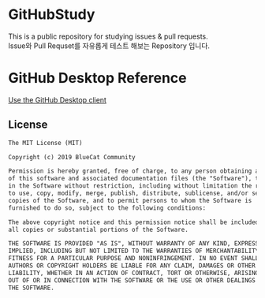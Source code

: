 # GitHubStudy
This is a public repository for studying issues &amp; pull requests. <br>
Issue와 Pull Requset를 자유롭게 테스트 해보는 Repository 입니다.

# GitHub Desktop Reference

[Use the GitHub Desktop client](https://idratherbewriting.com/learnapidoc/pubapis_github_desktop_client.html)

## License
```xml
The MIT License (MIT)

Copyright (c) 2019 BlueCat Community

Permission is hereby granted, free of charge, to any person obtaining a copy
of this software and associated documentation files (the "Software"), to deal
in the Software without restriction, including without limitation the rights
to use, copy, modify, merge, publish, distribute, sublicense, and/or sell
copies of the Software, and to permit persons to whom the Software is
furnished to do so, subject to the following conditions:

The above copyright notice and this permission notice shall be included in
all copies or substantial portions of the Software.

THE SOFTWARE IS PROVIDED "AS IS", WITHOUT WARRANTY OF ANY KIND, EXPRESS OR
IMPLIED, INCLUDING BUT NOT LIMITED TO THE WARRANTIES OF MERCHANTABILITY,
FITNESS FOR A PARTICULAR PURPOSE AND NONINFRINGEMENT. IN NO EVENT SHALL THE
AUTHORS OR COPYRIGHT HOLDERS BE LIABLE FOR ANY CLAIM, DAMAGES OR OTHER
LIABILITY, WHETHER IN AN ACTION OF CONTRACT, TORT OR OTHERWISE, ARISING FROM,
OUT OF OR IN CONNECTION WITH THE SOFTWARE OR THE USE OR OTHER DEALINGS IN
THE SOFTWARE.
```
